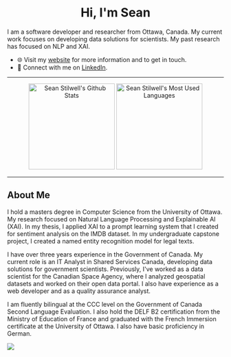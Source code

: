 <h1 align="center">Hi, I'm Sean</h1>

I am a software developer and researcher from Ottawa, Canada. My current work focuses on developing data solutions for scientists. My past research has focused on NLP and XAI.

- 🌐 Visit my [website](https://seanstilwell.ca/) for more information and to get in touch.
- 🔗 Connect with me on [LinkedIn](https://www.linkedin.com/in/sean-stilwell/).

---

<div align="center">
    <img src="https://github-readme-stats.vercel.app/api?username=Sean-Stilwell&theme=slateorange&show_icons=true&hide_border=true" alt="Sean Stilwell's Github Stats" height="200"></img> 
    <img src="https://github-readme-stats.vercel.app/api/top-langs/?username=Sean-Stilwell&theme=slateorange&hide_border=true" alt="Sean Stilwell's Most Used Languages" height="200" />
</div>

---

## About Me

I hold a masters degree in Computer Science from the University of Ottawa. My research focused on Natural Language Processing and Explainable AI (XAI). In my thesis, I applied XAI to a prompt learning system that I created for sentiment analysis on the IMDB dataset. In my undergraduate capstone project, I created a named entity recognition model for legal texts.

I have over three years experience in the Government of Canada. My current role is an IT Analyst in Shared Services Canada, developing data solutions for government scientists. Previously, I've worked as a data scientist for the Canadian Space Agency, where I analyzed geospatial datasets and worked on their open data portal. I also have experience as a web developer and as a quality assurance analyst.

I am fluently bilingual at the CCC level on the Government of Canada Second Language Evaluation. I also hold the DELF B2 certification from the Ministry of Education of France and graduated with the French Immersion certificate at the University of Ottawa. I also have basic proficiency in German.

![](https://github-profile-trophy.vercel.app/?username=Sean-Stilwell&no-frame=true&no-bg=true&margin-w=4)